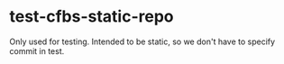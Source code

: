 # test-cfbs-static-repo

Only used for testing. Intended to be static, so we don't have to specify commit in test.
